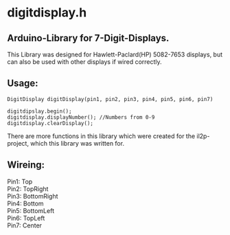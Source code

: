 # digitdisplay.h

## Arduino-Library for 7-Digit-Displays.
This Library was designed for Hawlett-Paclard(HP) 5082-7653 displays, but can also be used with other displays if wired correctly.

## Usage:

    DigitDisplay digitDisplay(pin1, pin2, pin3, pin4, pin5, pin6, pin7)

    digitdipslay.begin();
    digitdisplay.displayNumber(); //Numbers from 0-9
    digitdisplay.clearDisplay();

There are more functions in this library which were created for the il2p-project, which this library was written for.

## Wireing:
Pin1: Top </br>
Pin2: TopRight </br>
Pin3: BottomRight </br>
Pin4: Bottom </br>
Pin5: BottomLeft </br>
Pin6: TopLeft </br>
Pin7: Center
